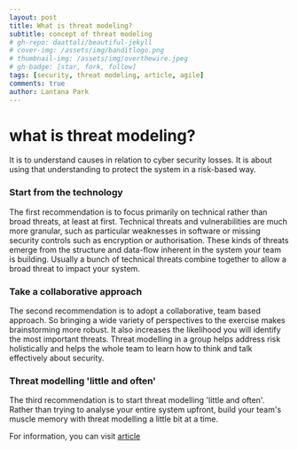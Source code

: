 ```yaml
---
layout: post
title: What is threat modeling?
subtitle: concept of threat modeling
# gh-repo: daattali/beautiful-jekyll
# cover-img: /assets/img/banditlogo.png
# thumbnail-img: /assets/img/overthewire.jpeg
# gh-badge: [star, fork, follow]
tags: [security, threat modeling, article, agile]
comments: true
author: Lantana Park
---
```


# what is threat modeling?

It is to understand causes in relation to cyber security losses. It is about using that understanding to protect the system in a risk-based way.

### Start from the technology

The first recommendation is to focus primarily on technical rather than broad threats, at least at first.
Technical threats and vulnerabilities are much more granular, such as particular weaknesses in software or missing security controls such as encryption or authorisation. These kinds of threats emerge from the structure and data-flow inherent in the system your team is building. Usually a bunch of technical threats combine together to allow a broad threat to impact your system.

### Take a collaborative approach

The second recommendation is to adopt a collaborative, team based approach. So bringing a wide variety of perspectives to the exercise makes brainstorming more robust. It also increases the likelihood you will identify the most important threats. Threat modelling in a group helps address risk holistically and helps the whole team to learn how to think and talk effectively about security.

### Threat modelling 'little and often'

The third recommendation is to start threat modelling 'little and often'. Rather than trying to analyse your entire system upfront, build your team's muscle memory with threat modelling a little bit at a time.

For information, you can visit [article](https://martinfowler.com/articles/agile-threat-modelling.html)